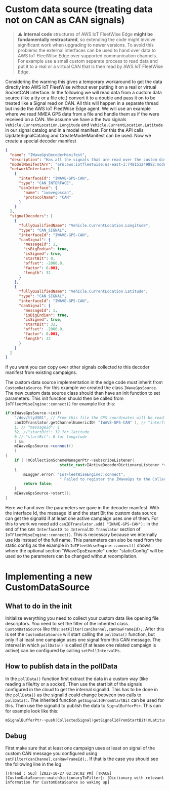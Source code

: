 # Custom data source (treating data not on CAN as CAN signals)

> :warning: **Internal code** structures of AWS IoT FleetWise Edge **might be fundamentally
> restructured**, so extending the code might involve significant work when upgrading to newer
> versions. To avoid this problems the external interfaces can be used to hand over data to AWS IoT
> FleetWise Edge over supported communication channels. For example use a small custom separate
> process to read data and put it to a real or a virtual CAN that is then read by AWS IoT FleetWise
> Edge.

Considering the warning this gives a temporary workaround to get the data directly into AWS IoT
FleetWise _without_ ever putting it on a real or virtual SocketCAN interface. In the following we
will read data from a custom data source (like a tty or a file etc.) convert it to a double and pass
it on to be treated like a Signal read on CAN. All this will happen in a separate thread but inside
the AWS IoT FleetWise Edge agent. We will use an example where we read NMEA GPS data from a file and
handle them as if the were received on a CAN. We assume we have a the two signals
`Vehicle.CurrentLocation.Longitude` and `Vehicle.CurrentLocation.Latitude` in our signal catalog and
in a model manifest. For this the API calls UpdateSignalCatalog and CreateModelManifest can be used.
Now we create a special decoder manifest

```json
{
  "name": "IWaveGpsDecoderManifest",
  "description": "Has all the signals that are read over the custom data source from the NMEA data",
  "modelManifestArn": "arn:aws:iotfleetwise:us-east-1:748151249882:model-manifest/IWaveGPSModel",
  "networkInterfaces": [
    {
      "interfaceId": "IWAVE-GPS-CAN",
      "type": "CAN_INTERFACE",
      "canInterface": {
        "name": "iwavegpscan",
        "protocolName": "CAN"
      }
    }
  ],
  "signalDecoders": [
    {
      "fullyQualifiedName": "Vehicle.CurrentLocation.Longitude",
      "type": "CAN_SIGNAL",
      "interfaceId": "IWAVE-GPS-CAN",
      "canSignal": {
        "messageId": 1,
        "isBigEndian": true,
        "isSigned": true,
        "startBit": 0,
        "offset": -2000.0,
        "factor": 0.001,
        "length": 32
      }
    },
    {
      "fullyQualifiedName": "Vehicle.CurrentLocation.Latitude",
      "type": "CAN_SIGNAL",
      "interfaceId": "IWAVE-GPS-CAN",
      "canSignal": {
        "messageId": 1,
        "isBigEndian": true,
        "isSigned": true,
        "startBit": 32,
        "offset": -2000.0,
        "factor": 0.001,
        "length": 32
      }
    }
  ]
}
```

If you want you can copy over other signals collected to this decoder manifest from existing
campaigns.

The custom data source implementation in the edge code must inherit from `CustomDataSource`. For
this example we created the class `IWaveGpsSource`. The new custom data source class should than
have an init function to set parameters. This init function should then be called from
`IoTFleetWiseEngine::connect()` for example like this:

```cpp
if(mIWaveGpsSource->init(
    "/dev/ttyUSB1", // From this file the GPS coordinates will be read in the NMEA line format
    canIDTranslator.getChannelNumericID( "IWAVE-GPS-CAN" ), // "interfaceId": "IWAVE-GPS-CAN"
    1, // "messageId": 1
    32, //"startBit": 32 for latitude
    0 // "startBit": 0 for longitude
    ) &&
    mIWaveGpsSource->connect()
    )
{
    if ( !mCollectionSchemeManagerPtr->subscribeListener(
                        static_cast<IActiveDecoderDictionaryListener *>( mIWaveGpsSource.get() ) ) )
    {
        mLogger.error( "IoTFleetWiseEngine::connect",
                        " Failed to register the IWaveGps to the CollectionScheme Manager" );
        return false;
    }
    mIWaveGpsSource->start();
}
```

Here we hand over the parameters we gave in the decoder manifest. With the interface Id, the message
Id and the start Bit the custom data source can get the signalId if at least one active campaign
uses one of them. For this to work we need add `canIDTranslator.add( "IWAVE-GPS-CAN");` in the end
of the `CAN InterfaceID to InternalID Translator` section of `IoTFleetWiseEngine::connect()`. This
is necessary because we internally use ids instead of the full name. This parameters can also be
read from the static config as the example in `IoTFleetWiseEngine::connect()` shows where the
optional section "iWaveGpsExample" under "staticConfig" will be used so the parameters can be
changed without recompilation.

# Implementing a new CustomDataSource

## What to do in the init

Initialize everything you need to collect your custom data like opening file descriptors. You need
to set the filter of the inherited class `CustomDataSource` like this:
`setFilter(canChannel,canRawFrameId);`. After this is set the `CustomDataSource` will start calling
the `pollData()` function, but only if at least one campaign uses one signal from this CAN message.
The interval in which `pollData()` is called (if at lease one related campaign is active) can be
configured by calling `setPollIntervalMs`.

## How to publish data in the pollData

In the `pollData()` function first extract the data in a custom way (like reading a file/tty or a
socket). Then use the start bit of the signals configured in the cloud to get the internal signalId.
This has to be done in the `pollData()` as the signalId could change between two calls to
`pollData()`. The inherited function `getSignalIdFromStartBit` can be used for this. Then use the
signalId to publish the data to `SignalBufferPtr`. This can for example look like this:

```cpp
mSignalBufferPtr->push(CollectedSignal(getSignalIdFromStartBit(mLatitudeStartBit),timestamp,lastValidLatitude));
```

## Debug

First make sure that at least one campaign uses at least on signal of the custom CAN message you
configured using `setFilter(canChannel,canRawFrameId);`. If that is the case you should see the
following line in the log

```
[Thread : 563] [2022-10-27 02:39:02 PM] [TRACE] [CustomDataSource::matchDictionaryToFilter]: [Dictionary with relevant information for CustomDataSource so waking up]
```

